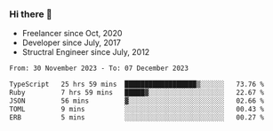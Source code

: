 ### Hi there 👋

- Freelancer since Oct, 2020
- Developer since July, 2017
- Structral Engineer since July, 2012

<!--START_SECTION:waka-->

```txt
From: 30 November 2023 - To: 07 December 2023

TypeScript   25 hrs 59 mins  ██████████████████▒░░░░░░   73.76 %
Ruby         7 hrs 59 mins   █████▓░░░░░░░░░░░░░░░░░░░   22.67 %
JSON         56 mins         ▓░░░░░░░░░░░░░░░░░░░░░░░░   02.66 %
TOML         9 mins          ░░░░░░░░░░░░░░░░░░░░░░░░░   00.43 %
ERB          5 mins          ░░░░░░░░░░░░░░░░░░░░░░░░░   00.27 %
```

<!--END_SECTION:waka-->
